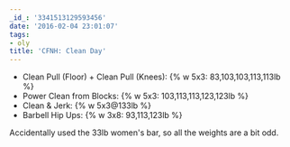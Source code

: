 ```yaml
---
_id_: '3341513129593456'
date: '2016-02-04 23:01:07'
tags:
- oly
title: 'CFNH: Clean Day'
---
```


- Clean Pull (Floor) + Clean Pull (Knees): {% w 5x3: 83,103,103,113,113lb %}
- Power Clean from Blocks: {% w 5x3: 103,113,113,123,123lb %}
- Clean & Jerk: {% w 5x3@133lb %}
- Barbell Hip Ups: {% w 3x8: 93,113,123lb %}

Accidentally used the 33lb women's bar, so all the weights are a bit odd.
